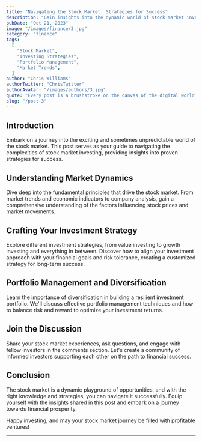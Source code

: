 ```yaml
---
title: "Navigating the Stock Market: Strategies for Success"
description: "Gain insights into the dynamic world of stock market investing, exploring strategies to make informed decisions and build a robust investment portfolio."
pubDate: "Oct 21, 2023"
image: "/images/finance/3.jpg"
category: "finance"
tags:
  [
    "Stock Market",
    "Investing Strategies",
    "Portfolio Management",
    "Market Trends",
  ]
author: "Chris Williams"
authorTwitter: "ChrisTwitter"
authorAvatar: "/images/authors/3.jpg"
quote: "Every post is a brushstroke on the canvas of the digital world."
slug: "/post-3"
---
```


## Introduction

Embark on a journey into the exciting and sometimes unpredictable world of the stock market. This post serves as your guide to navigating the complexities of stock market investing, providing insights into proven strategies for success.

## Understanding Market Dynamics

Dive deep into the fundamental principles that drive the stock market. From market trends and economic indicators to company analysis, gain a comprehensive understanding of the factors influencing stock prices and market movements.

## Crafting Your Investment Strategy

Explore different investment strategies, from value investing to growth investing and everything in between. Discover how to align your investment approach with your financial goals and risk tolerance, creating a customized strategy for long-term success.

## Portfolio Management and Diversification

Learn the importance of diversification in building a resilient investment portfolio. We'll discuss effective portfolio management techniques and how to balance risk and reward to optimize your investment returns.

## Join the Discussion

Share your stock market experiences, ask questions, and engage with fellow investors in the comments section. Let's create a community of informed investors supporting each other on the path to financial success.

## Conclusion

The stock market is a dynamic playground of opportunities, and with the right knowledge and strategies, you can navigate it successfully. Equip yourself with the insights shared in this post and embark on a journey towards financial prosperity.

Happy investing, and may your stock market journey be filled with profitable ventures!

---

